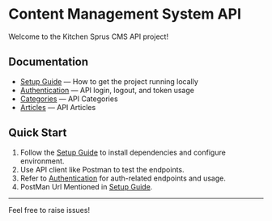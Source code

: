 # Content Management System API

Welcome to the Kitchen Sprus CMS API project!

## Documentation

- [Setup Guide](docs/setup.md) — How to get the project running locally
- [Authentication](docs/auth.md) — API login, logout, and token usage
- [Categories](docs/categories.md) — API Categories
- [Articles](docs/categories.md) — API Articles

## Quick Start

1. Follow the [Setup Guide](docs/setup.md) to install dependencies and configure environment.
2. Use API client like Postman to test the endpoints.
3. Refer to [Authentication](docs/auth.md) for auth-related endpoints and usage.
4. PostMan Url Mentioned in [Setup Guide](docs/setup.md).

---

Feel free to raise issues!
